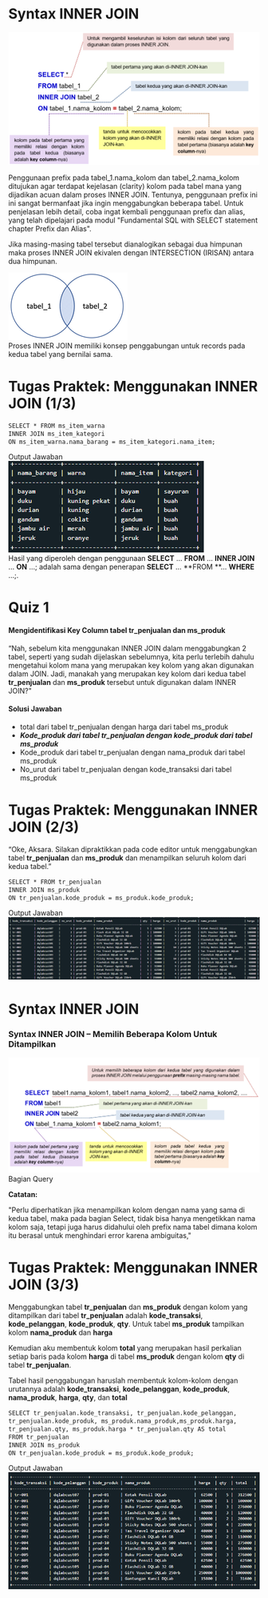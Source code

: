 # Syntax INNER JOIN

![syntax](inner_join.png)<br>

Penggunaan prefix pada tabel_1.nama_kolom dan tabel_2.nama_kolom ditujukan agar terdapat kejelasan (clarity) kolom pada tabel mana yang dijadikan acuan dalam proses INNER JOIN. Tentunya, penggunaan prefix ini ini sangat bermanfaat jika ingin menggabungkan beberapa tabel. Untuk penjelasan lebih detail, coba ingat kembali penggunaan prefix dan alias, yang telah dipelajari pada modul "Fundamental SQL with SELECT statement chapter Prefix dan Alias".<br>

Jika masing-masing tabel tersebut dianalogikan sebagai dua himpunan maka proses INNER JOIN ekivalen dengan INTERSECTION (IRISAN) antara dua himpunan.<br>

![irisan](irisan.png)<br>
Proses INNER JOIN memiliki konsep penggabungan untuk records pada kedua tabel yang bernilai sama.

# Tugas Praktek: Menggunakan INNER JOIN (1/3)

```
SELECT * FROM ms_item_warna
INNER JOIN ms_item_kategori
ON ms_item_warna.nama_barang = ms_item_kategori.nama_item;
```

Output Jawaban<br>
![tabel](tabel_output1.png)<br>
Hasil yang diperoleh dengan penggunaan **SELECT** … **FROM** … **INNER JOIN** … **ON** …; adalah sama dengan penerapan **SELECT** … **FROM **… **WHERE** …;.

# Quiz 1

#### Mengidentifikasi Key Column tabel tr_penjualan dan ms_produk

“Nah, sebelum kita menggunakan INNER JOIN dalam menggabungkan 2 tabel, seperti yang sudah dijelaskan sebelumnya, kita perlu terlebih dahulu mengetahui kolom mana yang merupakan key kolom yang akan digunakan dalam JOIN. Jadi, manakah yang merupakan key kolom dari kedua tabel **tr_penjualan** dan **ms_produk** tersebut untuk digunakan dalam INNER JOIN?"<br>

#### Solusi Jawaban

- total dari tabel tr_penjualan dengan harga dari tabel ms_produk
- **_Kode_produk dari tabel tr_penjualan dengan kode_produk dari tabel ms_produk_**
- Kode_produk dari tabel tr_penjualan dengan nama_produk dari tabel ms_produk
- No_urut dari tabel tr_penjualan dengan kode_transaksi dari tabel ms_produk

# Tugas Praktek: Menggunakan INNER JOIN (2/3)

“Oke, Aksara. Silakan dipraktikkan pada code editor untuk menggabungkan tabel **tr_penjualan** dan **ms_produk** dan menampilkan seluruh kolom dari kedua tabel.”

```
SELECT * FROM tr_penjualan
INNER JOIN ms_produk
ON tr_penjualan.kode_produk = ms_produk.kode_produk;
```

Output Jawaban<br>
![tabel](tabel_output2.png)<br>

# Syntax INNER JOIN

### Syntax INNER JOIN – Memilih Beberapa Kolom Untuk Ditampilkan

![syntax](inner_join2.png)<br>
Bagian Query <br>

**Catatan:**

"Perlu diperhatikan jika menampilkan kolom dengan nama yang sama di kedua tabel, maka pada bagian Select, tidak bisa hanya mengetikkan nama kolom saja, tetapi juga harus didahului oleh prefix nama tabel dimana kolom itu berasal untuk menghindari error karena ambiguitas,"

# Tugas Praktek: Menggunakan INNER JOIN (3/3)

Menggabungkan tabel **tr_penjualan** dan **ms_produk** dengan kolom yang ditampilkan dari tabel **tr_penjualan** adalah **kode_transaksi**, **kode_pelanggan**, **kode_produk**, **qty**. Untuk tabel **ms_produk** tampilkan kolom **nama_produk** dan **harga**

Kemudian aku membentuk kolom **total** yang merupakan hasil perkalian setiap baris pada kolom **harga** di tabel **ms_produk** dengan kolom **qty** di tabel **tr_penjualan**.

Tabel hasil penggabungan haruslah membentuk kolom-kolom dengan urutannya adalah **kode_transaksi**, **kode_pelanggan**, **kode_produk**, **nama_produk**, **harga**, **qty**, dan **total**

```
SELECT tr_penjualan.kode_transaksi, tr_penjualan.kode_pelanggan, tr_penjualan.kode_produk, ms_produk.nama_produk,ms_produk.harga, tr_penjualan.qty, ms_produk.harga * tr_penjualan.qty AS total
FROM tr_penjualan
INNER JOIN ms_produk
ON tr_penjualan.kode_produk = ms_produk.kode_produk;
```

Output Jawaban<br>
![tabel](tabel_output3.png)<br>
